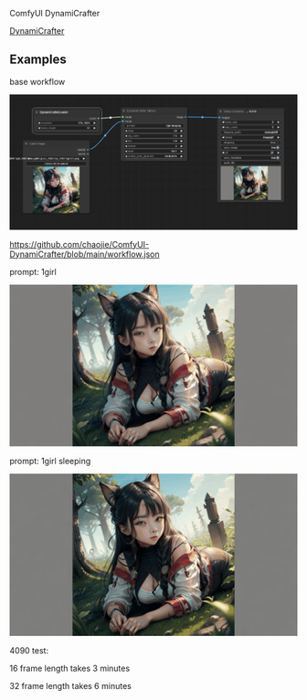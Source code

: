 ComfyUI DynamiCrafter

[DynamiCrafter](https://github.com/Doubiiu/DynamiCrafter)

## Examples

base workflow

<img src="wf-basic.png" raw=true>

https://github.com/chaojie/ComfyUI-DynamiCrafter/blob/main/workflow.json

prompt: 1girl

<img src="video.gif" raw=true>

prompt: 1girl sleeping

<img src="1girl_sleeping.gif" raw=true>

4090 test:

16 frame length takes 3 minutes

32 frame length takes 6 minutes